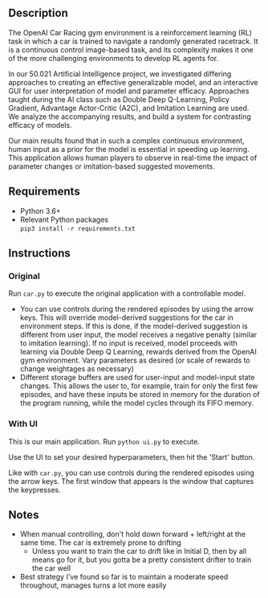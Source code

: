 ## Description
The OpenAI Car Racing gym environment is a reinforcement learning (RL) task in which a car is trained to navigate a randomly generated racetrack. It is a continuous control image-based task, and its complexity makes it one of the more challenging environments to develop RL agents for.

In our 50.021 Artificial Intelligence project, we investigated differing approaches to creating an effective generalizable model, and an interactive GUI for user interpretation of model and parameter efficacy. Approaches taught during the AI class such as Double Deep Q-Learning, Policy Gradient, Advantage Actor-Critic (A2C), and Imitation Learning are used. We analyze the accompanying results, and build a system for contrasting efficacy of models.

Our main results found that in such a complex continuous environment, human input as a prior for the model is essential in speeding up learning. This application allows human players to observe in real-time the impact of parameter changes or imitation-based suggested movements.

## Requirements
* Python 3.6+
* Relevant Python packages  
  `pip3 install -r requirements.txt`

## Instructions
### Original
Run `car.py` to execute the original application with a controllable model.

- You can use controls during the rendered episodes by using the arrow keys. This will override model-derived suggestions for the car in environment steps. If this is done, if the model-derived suggestion is different from user input, the model receives a negative penalty (similar to imitation learning). If no input is received, model proceeds with learning via Double Deep Q Learning, rewards derived from the OpenAI gym environment. Vary parameters as desired (or scale of rewards to change weightages as necessary)
- Different storage buffers are used for user-input and model-input state changes. This allows the user to, for example, train for only the first few episodes, and have these inputs be stored in memory for the duration of the program running, while the model cycles through its FIFO memory.

### With UI
This is our main application. Run `python ui.py` to execute.

Use the UI to set your desired hyperparameters, then hit the 'Start' button.

Like with `car.py`, you can use controls during the rendered episodes using the arrow keys. The first window that appears is the window that captures the keypresses.

## Notes
- When manual controlling, don't hold down forward + left/right at the same time. The car is extremely prone to drifting
  - Unless you want to train the car to drift like in Initial D, then by all means go for it, but you gotta be a pretty consistent drifter to train the car well
- Best strategy I've found so far is to maintain a moderate speed throughout, manages turns a lot more easily
